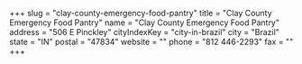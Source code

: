 +++
slug = "clay-county-emergency-food-pantry"
title = "Clay County Emergency Food Pantry"
name = "Clay County Emergency Food Pantry"
address = "506 E Pinckley"
cityIndexKey = "city-in-brazil"
city = "Brazil"
state = "IN"
postal = "47834"
website = ""
phone = "812 446-2293"
fax = ""
+++
